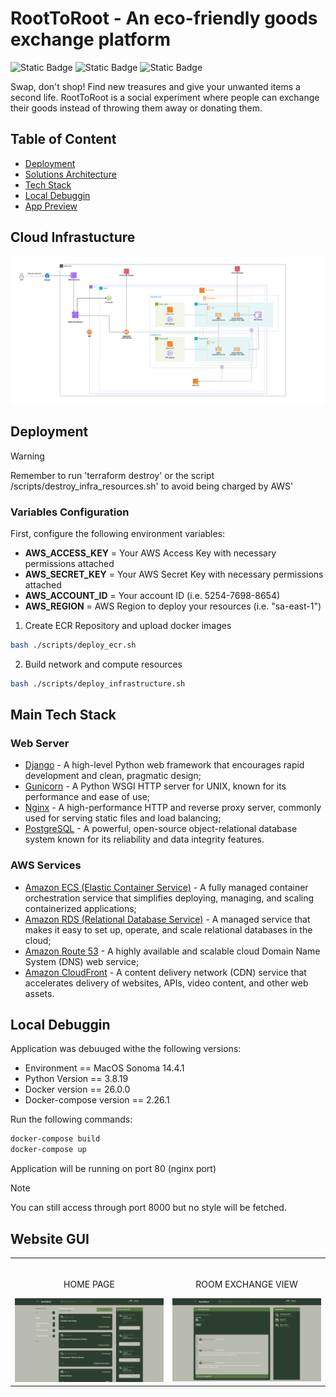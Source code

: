# RootToRoot - An eco-friendly goods exchange platform
![Static Badge](https://img.shields.io/badge/django-%23092E20?style=for-the-badge&logo=django&labelColor=gray)
![Static Badge](https://img.shields.io/badge/postgresql%20-%20%234169E1?style=for-the-badge&logo=postgresql&labelColor=white)
![Static Badge](https://img.shields.io/badge/amazonecs%20-%20%23FF9900?style=for-the-badge&logo=amazonecs&labelColor=white)



Swap, don't shop! Find new treasures and give your unwanted items a second life. RootToRoot is a social experiment where people can exchange their goods instead of throwing them away or donating them.

## Table of Content

- [Deployment](#Deployment)
- [Solutions Architecture](#SolutionsArchitecture)
- [Tech Stack](#TechStack)
- [Local Debuggin](#local-debugging)
- [App Preview](#AppPreview)

## Cloud Infrastucture
<img src="./.assets/imgs/infrastructure-architecture.png"/>

## Deployment
> [!Warning]
> Remember to run 'terraform destroy' or the script /scripts/destroy_infra_resources.sh' to avoid being charged by AWS'

### Variables Configuration 
First, configure the following environment variables:

- **AWS_ACCESS_KEY** = Your AWS Access Key with necessary permissions attached
- **AWS_SECRET_KEY** = Your AWS Secret Key with necessary permissions attached
- **AWS_ACCOUNT_ID** = Your account ID (i.e. 5254-7698-8654)
- **AWS_REGION** = AWS Region to deploy your resources (i.e. "sa-east-1")


1. Create ECR Repository and upload docker images 
``` bash 
bash ./scripts/deploy_ecr.sh
```

2. Build network and compute resources
``` bash 
bash ./scripts/deploy_infrastructure.sh
```

## Main Tech Stack

### Web Server

- [Django](https://www.djangoproject.com/) - A high-level Python web framework that encourages rapid development and clean, pragmatic design;
- [Gunicorn](https://gunicorn.org/) - A Python WSGI HTTP server for UNIX, known for its performance and ease of use;
- [Nginx](https://www.nginx.com/) - A high-performance HTTP and reverse proxy server, commonly used for serving static files and load balancing;
- [PostgreSQL](https://www.postgresql.org/) - A powerful, open-source object-relational database system known for its reliability and data integrity features.

### AWS Services

- [Amazon ECS (Elastic Container Service)](https://aws.amazon.com/ecs/) - A fully managed container orchestration service that simplifies deploying, managing, and scaling containerized applications;
- [Amazon RDS (Relational Database Service)](https://aws.amazon.com/rds/) - A managed service that makes it easy to set up, operate, and scale relational databases in the cloud;
- [Amazon Route 53](https://aws.amazon.com/route53/) - A highly available and scalable cloud Domain Name System (DNS) web service;
- [Amazon CloudFront](https://aws.amazon.com/cloudfront/) - A content delivery network (CDN) service that accelerates delivery of websites, APIs, video content, and other web assets.


## Local Debuggin 
Application was debuuged withe the following versions: 
- Environment == MacOS Sonoma 14.4.1
- Python Version == 3.8.19 
- Docker version == 26.0.0 
- Docker-compose version == 2.26.1 

Run the following commands: 
```bash 
docker-compose build 
docker-compose up
```

Application will be running on port 80 (nginx port)
> [!NOTE]  
> You can still access through port 8000 but no style will be fetched.

## Website GUI

<table width="100%"> 
<tr>
<td width="50%">      
&nbsp; 
<br>
<p align="center">
  HOME PAGE
</p>
<img src="/.assets/imgs/home-page.png">
</td> 
<td width="50%">
<br>
<p align="center">
  ROOM EXCHANGE VIEW
</p>
<img src="./.assets/imgs/exchange-room.png">  
</td>
</table>

























